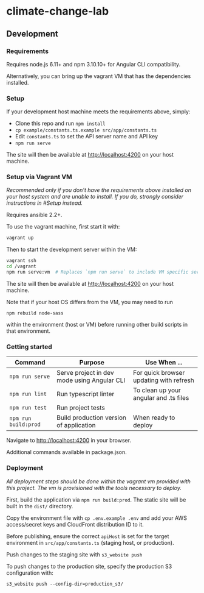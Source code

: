 # climate-change-lab

## Development

### Requirements

Requires node.js 6.11+ and npm 3.10.10+ for Angular CLI compatibility.

Alternatively, you can bring up the vagrant VM that has the dependencies installed.

### Setup

If your development host machine meets the requirements above, simply:

  - Clone this repo and run `npm install`
  - `cp example/constants.ts.example src/app/constants.ts`
  - Edit `constants.ts` to set the API server name and API key
  - `npm run serve`

The site will then be available at [http://localhost:4200](http://localhost:4200) on your host machine.

### Setup via Vagrant VM

_Recommended only if you don't have the requirements above installed on your host system and are unable to install. If you do, strongly consider instructions in #Setup instead._

Requires ansible 2.2+.

To use the vagrant machine, first start it with:
```bash
vagrant up
```

Then to start the development server within the VM:

```bash
vagrant ssh
cd /vagrant
npm run serve:vm  # Replaces `npm run serve` to include VM specific serve options
```

The site will then be available at [http://localhost:4200](http://localhost:4200) on your host machine.

Note that if your host OS differs from the VM, you may need to run

```
npm rebuild node-sass
```

within the environment (host or VM) before running other build scripts in that environment.

### Getting started

| Command | Purpose | Use When ... |
|------|---------|--------------|
| `npm run serve` | Serve project in dev mode using Angular CLI | For quick browser updating with refresh |
| `npm run lint` | Run typescript linter | To clean up your angular and .ts files |
| `npm run test` | Run project tests | |
| `npm run build:prod` | Build production version of application | When ready to deploy |

Navigate to [http://localhost:4200](http://localhost:4200) in your browser.

Additional commands available in package.json.

### Deployment

_All deployment steps should be done within the vagrant vm provided with this project. The vm is provisioned with the tools necessary to deploy._

First, build the application via `npm run build:prod`. The static site will be built in the `dist/` directory.

Copy the environment file with `cp .env.example .env` and add your AWS access/secret keys and CloudFront distribution ID to it.

Before publishing, ensure the correct `apiHost` is set for the target environment in `src/app/constants.ts` (staging host, or production).

Push changes to the staging site with `s3_website push`

To push changes to the production site, specify the production S3 configuration with:
```
s3_website push --config-dir=production_s3/
```
